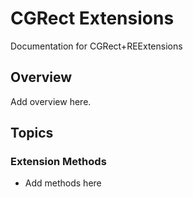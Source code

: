 # CGRect Extensions

Documentation for CGRect+REExtensions

## Overview

Add overview here.

## Topics

### Extension Methods

- Add methods here